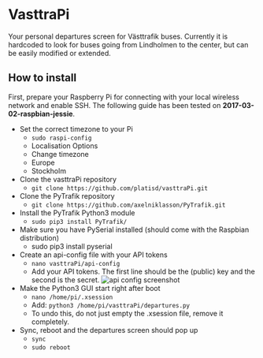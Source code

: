 # VasttraPi
Your personal departures screen for Västtrafik buses. Currently it is hardcoded to look for
buses going from Lindholmen to the center, but can be easily modified or extended.

## How to install
First, prepare your Raspberry Pi for connecting with your local wireless network and enable SSH. The following guide has been tested on **2017-03-02-raspbian-jessie**.

* Set the correct timezone to your Pi
  * `sudo raspi-config`
  * Localisation Options
  * Change timezone
  * Europe
  * Stockholm
* Clone the vasttraPi repository
  * `git clone https://github.com/platisd/vasttraPi.git`
* Clone the PyTrafik repository
  * `git clone https://github.com/axelniklasson/PyTrafik.git`
* Install the PyTrafik Python3 module
  * `sudo pip3 install PyTrafik/`
* Make sure you have PySerial installed (should come with the Raspbian distribution)
  * sudo pip3 install pyserial
* Create an api-config file with your API tokens
  * `nano vasttraPi/api-config`
  * Add your API tokens. The first line should be the (public) key and the second is the secret.
![api config screenshot](http://i.imgur.com/ghl3XRM.png)
* Make the Python3 GUI start right after boot
  * `nano /home/pi/.xsession`
  * Add: `python3 /home/pi/vasttraPi/departures.py`
  * To undo this, do not just empty the .xsession file, remove it completely.
* Sync, reboot and the departures screen should pop up
  * `sync`
  * `sudo reboot`
